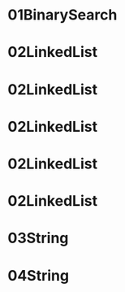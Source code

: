 # 01BinarySearch
# 02LinkedList
# 02LinkedList
# 02LinkedList
# 02LinkedList
# 02LinkedList
# 03String
# 04String
